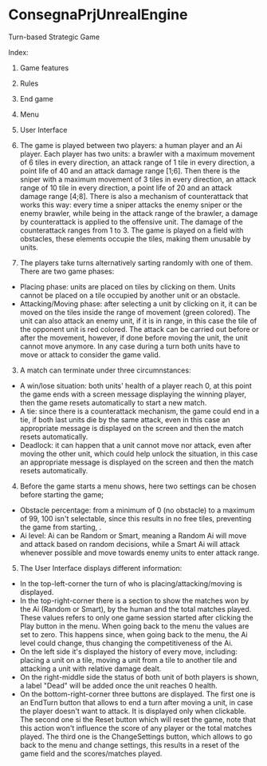 # ConsegnaPrjUnrealEngine
Turn-based Strategic Game

Index:
1. Game features
2. Rules 
3. End game
4. Menu
5. User Interface

1. The game is played between two players: a human player and an Ai player. Each player has two units: a brawler with a maximum movement of 6 tiles in every direction, an attack range of 1 tile in every direction, a point life of 40 and an attack damage range [1;6]. Then there is the sniper with a maximum movement of 3 tiles in every direction, an attack range of
10 tile in every direction, a point life of 20 and an attack damage range [4;8]. There is also a mechanism of counterattack that works this way: every time a sniper attacks the enemy sniper or the enemy brawler, while being in the attack range of the brawler, a damage by counterattack is applied to the offensive unit. The damage of the counterattack ranges from 1 to 3. The game is played on a field with obstacles, these elements occupie the tiles, making them unusable by units.

2. The players take turns alternatively sarting randomly with one of them. 
There are two game phases:
- Placing phase: units are placed on tiles by clicking on them. Units cannot be placed on a tile occupied by another unit or an obstacle.
- Attacking/Moving phase: after selecting a unit by clicking on it, it can be moved on the tiles inside the range of movement (green colored). The unit can also attack an enemy unit, if it is in range, in this case the tile of the opponent unit is red colored. The attack can be carried out before or after the movement, however, if done before moving the unit, the unit cannot move anymore. In any case during a turn both units have to move or attack to consider the game valid.

3. A match can terminate under three circumnstances:
- A win/lose situation: both units' health of a player reach 0, at this point the game ends with a screen message displaying the winning player, then the game resets automatically to start a new match.
- A tie: since there is a counterattack mechanism, the game could end in a tie, if both last units die by the same attack, even in this case an appropriate message is displayed on the screen and then the match resets automatically.
- Deadlock: it can happen that a unit cannot move nor attack, even after moving the other unit, which could help unlock the situation, in this case an appropriate message is displayed on the screen and then the match resets automatically.

4. Before the game starts a menu shows, here two settings can be chosen before starting the game;
- Obstacle percentage: from a minimum of 0 (no obstacle) to a maximum of 99, 100 isn't selectable, since this results in no free tiles, preventing the game from starting, .
- Ai level: Ai can be Random or Smart, meaning a Random Ai will move and attack based on random decisions, while a Smart Ai will attack whenever possible and move towards enemy units to enter attack range.

5. The User Interface displays different information:
- In the top-left-corner the turn of who is placing/attacking/moving is displayed.
- In the top-right-corner there is a section to show the matches won by the Ai (Random or Smart), by the human and the total matches played. These values refers to only one game session started after clicking the Play button in the menu. When going back to the menu the values are set to zero. This happens since, when going back to the menu, the Ai level could change, thus changing the competitiveness of the Ai.
- On the left side it's displayed the history of every move, including: placing a unit on a tile, moving a unit from a tile to another tile and attacking a unit with relative damage dealt.
- On the right-middle side the status of both unit of both players is shown, a label "Dead" will be added once the unit reaches 0 health.
- On the bottom-right-corner three buttons are displayed.
The first one is an EndTurn button that allows to end a turn after moving a unit, in case the player doesn't want to attack. It is displayed only when clickable. The second one si the Reset button which will reset the game, note that this action won't influence the score of any player or the total matches played. The third one is the ChangeSettings button, which allows to go back to the menu and change settings, this results in a reset of the game field and the scores/matches played.
